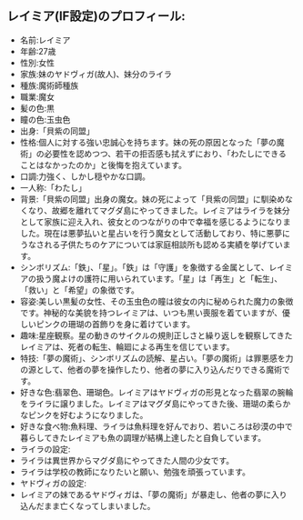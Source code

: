 ## レイミア(IF設定)のプロフィール:

* 名前:レイミア
* 年齢:27歳
* 性別:女性
* 家族:妹のヤドヴィガ(故人)、妹分のライラ
* 種族:魔術師種族
* 職業:魔女
* 髪の色:黒
* 瞳の色:玉虫色
* 出身:「貝紫の同盟」
* 性格:個人に対する強い忠誠心を持ちます。妹の死の原因となった「夢の魔術」の必要性を認めつつ、若干の拒否感も拭えずにおり、「わたしにできることはなかったのか」と後悔を抱えています。
* 口調:力強く、しかし穏やかな口調。
* 一人称:「わたし」
* 背景:「貝紫の同盟」出身の魔女。妹の死によって「貝紫の同盟」に馴染めなくなり、故郷を離れてマグダ島にやってきました。レイミアはライラを妹分として家族に迎え入れ、彼女とのつながりの中で幸福を感じるようになりました。現在は悪夢払いと星占いを行う魔女として活動しており、特に悪夢にうなされる子供たちのケアについては家庭相談所も認める実績を挙げています。
* シンボリズム:「鉄」、「星」。「鉄」は「守護」を象徴する金属として、レイミアの扱う魔よけの護符に用いられています。「星」は「再生」と「転生」、「救い」と「希望」の象徴です。
* 容姿:美しい黒髪の女性、その玉虫色の瞳は彼女の内に秘められた魔力の象徴です。神秘的な美貌を持つレイミアは、いつも黒い喪服を着ていますが、優しいピンクの珊瑚の首飾りを身に着けています。
* 趣味:星座観察。星の動きのサイクルの規則正しさと繰り返しを観察してきたレイミアは、死者の転生、輪廻による再生を信じています。
* 特技:「夢の魔術」、シンボリズムの読解、星占い。「夢の魔術」は罪悪感を力の源として、他者の夢を操作したり、他者の夢に入り込んだりできる魔術です。
* 好きな色:翡翠色、珊瑚色。レイミアはヤドヴィガの形見となった翡翠の腕輪をライラに譲りました。レイミアはマグダ島にやってきた後、珊瑚の柔らかなピンクを好むようになりました。
* 好きな食べ物:魚料理、ライラは魚料理を好んでおり、若いころは砂漠の中で暮らしてきたレイミアも魚の調理が結構上達したと自負しています。
* ライラの設定:
* ライラは異世界からマグダ島にやってきた人間の少女です。
* ライラは学校の教師になりたいと願い、勉強を頑張っています。
* ヤドヴィガの設定:
* レイミアの妹であるヤドヴィガは、「夢の魔術」が暴走し、他者の夢に入り込んだまま亡くなってしまいました。
